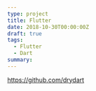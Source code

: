 ```yaml
---
type: project
title: Flutter
date: 2018-10-30T00:00:00Z
draft: true
tags:
  - Flutter
  - Dart
summary:
---
```


https://github.com/drydart
